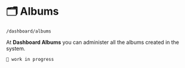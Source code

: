 # 🗂 Albums

`/dashboard/albums`

At **Dashboard Albums** you can administer all the albums created in the system.

`🚧 work in progress`
